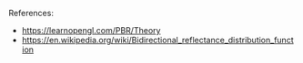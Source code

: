 

References:
- https://learnopengl.com/PBR/Theory
- https://en.wikipedia.org/wiki/Bidirectional_reflectance_distribution_function
